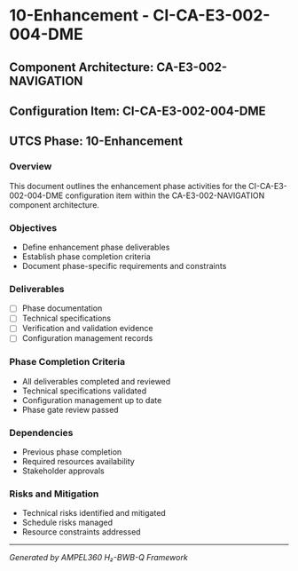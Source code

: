 # 10-Enhancement - CI-CA-E3-002-004-DME

## Component Architecture: CA-E3-002-NAVIGATION
## Configuration Item: CI-CA-E3-002-004-DME
## UTCS Phase: 10-Enhancement

### Overview
This document outlines the enhancement phase activities for the CI-CA-E3-002-004-DME configuration item within the CA-E3-002-NAVIGATION component architecture.

### Objectives
- Define enhancement phase deliverables
- Establish phase completion criteria
- Document phase-specific requirements and constraints

### Deliverables
- [ ] Phase documentation
- [ ] Technical specifications
- [ ] Verification and validation evidence
- [ ] Configuration management records

### Phase Completion Criteria
- All deliverables completed and reviewed
- Technical specifications validated
- Configuration management up to date
- Phase gate review passed

### Dependencies
- Previous phase completion
- Required resources availability
- Stakeholder approvals

### Risks and Mitigation
- Technical risks identified and mitigated
- Schedule risks managed
- Resource constraints addressed

---
*Generated by AMPEL360 H₂-BWB-Q Framework*
